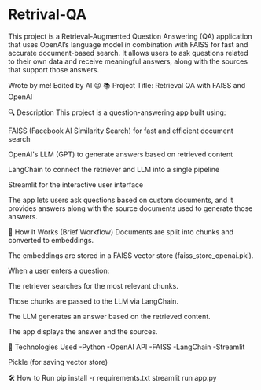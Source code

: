 # Retrival-QA
This project is a Retrieval-Augmented Question Answering (QA) application that uses OpenAI’s language model in combination with FAISS for fast and accurate document-based search. It allows users to ask questions related to their own data and receive meaningful answers, along with the sources that support those answers.

Wrote by me! Edited by AI 😉 
📚 Project Title: Retrieval QA with FAISS and OpenAI

🔍 Description
This project is a question-answering app built using:

FAISS (Facebook AI Similarity Search) for fast and efficient document search

OpenAI's LLM (GPT) to generate answers based on retrieved content

LangChain to connect the retriever and LLM into a single pipeline

Streamlit for the interactive user interface

The app lets users ask questions based on custom documents, and it provides answers along with the source documents used to generate those answers.

🧠 How It Works (Brief Workflow)
Documents are split into chunks and converted to embeddings.

The embeddings are stored in a FAISS vector store (faiss_store_openai.pkl).

When a user enters a question:

The retriever searches for the most relevant chunks.

Those chunks are passed to the LLM via LangChain.

The LLM generates an answer based on the retrieved content.

The app displays the answer and the sources.

🚀 Technologies Used
-Python
-OpenAI API
-FAISS
-LangChain
-Streamlit

Pickle (for saving vector store)

🛠️ How to Run
pip install -r requirements.txt
streamlit run app.py